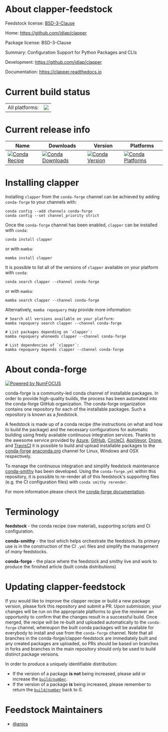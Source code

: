 About clapper-feedstock
=======================

Feedstock license: [BSD-3-Clause](https://github.com/conda-forge/clapper-feedstock/blob/main/LICENSE.txt)

Home: https://github.com/idiap/clapper

Package license: BSD-3-Clause

Summary: Configuration Support for Python Packages and CLIs

Development: https://github.com/idiap/clapper

Documentation: https://clapper.readthedocs.io

Current build status
====================


<table><tr><td>All platforms:</td>
    <td>
      <a href="https://dev.azure.com/conda-forge/feedstock-builds/_build/latest?definitionId=18779&branchName=main">
        <img src="https://dev.azure.com/conda-forge/feedstock-builds/_apis/build/status/clapper-feedstock?branchName=main">
      </a>
    </td>
  </tr>
</table>

Current release info
====================

| Name | Downloads | Version | Platforms |
| --- | --- | --- | --- |
| [![Conda Recipe](https://img.shields.io/badge/recipe-clapper-green.svg)](https://anaconda.org/conda-forge/clapper) | [![Conda Downloads](https://img.shields.io/conda/dn/conda-forge/clapper.svg)](https://anaconda.org/conda-forge/clapper) | [![Conda Version](https://img.shields.io/conda/vn/conda-forge/clapper.svg)](https://anaconda.org/conda-forge/clapper) | [![Conda Platforms](https://img.shields.io/conda/pn/conda-forge/clapper.svg)](https://anaconda.org/conda-forge/clapper) |

Installing clapper
==================

Installing `clapper` from the `conda-forge` channel can be achieved by adding `conda-forge` to your channels with:

```
conda config --add channels conda-forge
conda config --set channel_priority strict
```

Once the `conda-forge` channel has been enabled, `clapper` can be installed with `conda`:

```
conda install clapper
```

or with `mamba`:

```
mamba install clapper
```

It is possible to list all of the versions of `clapper` available on your platform with `conda`:

```
conda search clapper --channel conda-forge
```

or with `mamba`:

```
mamba search clapper --channel conda-forge
```

Alternatively, `mamba repoquery` may provide more information:

```
# Search all versions available on your platform:
mamba repoquery search clapper --channel conda-forge

# List packages depending on `clapper`:
mamba repoquery whoneeds clapper --channel conda-forge

# List dependencies of `clapper`:
mamba repoquery depends clapper --channel conda-forge
```


About conda-forge
=================

[![Powered by
NumFOCUS](https://img.shields.io/badge/powered%20by-NumFOCUS-orange.svg?style=flat&colorA=E1523D&colorB=007D8A)](https://numfocus.org)

conda-forge is a community-led conda channel of installable packages.
In order to provide high-quality builds, the process has been automated into the
conda-forge GitHub organization. The conda-forge organization contains one repository
for each of the installable packages. Such a repository is known as a *feedstock*.

A feedstock is made up of a conda recipe (the instructions on what and how to build
the package) and the necessary configurations for automatic building using freely
available continuous integration services. Thanks to the awesome service provided by
[Azure](https://azure.microsoft.com/en-us/services/devops/), [GitHub](https://github.com/),
[CircleCI](https://circleci.com/), [AppVeyor](https://www.appveyor.com/),
[Drone](https://cloud.drone.io/welcome), and [TravisCI](https://travis-ci.com/)
it is possible to build and upload installable packages to the
[conda-forge](https://anaconda.org/conda-forge) [anaconda.org](https://anaconda.org/)
channel for Linux, Windows and OSX respectively.

To manage the continuous integration and simplify feedstock maintenance
[conda-smithy](https://github.com/conda-forge/conda-smithy) has been developed.
Using the ``conda-forge.yml`` within this repository, it is possible to re-render all of
this feedstock's supporting files (e.g. the CI configuration files) with ``conda smithy rerender``.

For more information please check the [conda-forge documentation](https://conda-forge.org/docs/).

Terminology
===========

**feedstock** - the conda recipe (raw material), supporting scripts and CI configuration.

**conda-smithy** - the tool which helps orchestrate the feedstock.
                   Its primary use is in the construction of the CI ``.yml`` files
                   and simplify the management of *many* feedstocks.

**conda-forge** - the place where the feedstock and smithy live and work to
                  produce the finished article (built conda distributions)


Updating clapper-feedstock
==========================

If you would like to improve the clapper recipe or build a new
package version, please fork this repository and submit a PR. Upon submission,
your changes will be run on the appropriate platforms to give the reviewer an
opportunity to confirm that the changes result in a successful build. Once
merged, the recipe will be re-built and uploaded automatically to the
`conda-forge` channel, whereupon the built conda packages will be available for
everybody to install and use from the `conda-forge` channel.
Note that all branches in the conda-forge/clapper-feedstock are
immediately built and any created packages are uploaded, so PRs should be based
on branches in forks and branches in the main repository should only be used to
build distinct package versions.

In order to produce a uniquely identifiable distribution:
 * If the version of a package **is not** being increased, please add or increase
   the [``build/number``](https://docs.conda.io/projects/conda-build/en/latest/resources/define-metadata.html#build-number-and-string).
 * If the version of a package **is** being increased, please remember to return
   the [``build/number``](https://docs.conda.io/projects/conda-build/en/latest/resources/define-metadata.html#build-number-and-string)
   back to 0.

Feedstock Maintainers
=====================

* [@anjos](https://github.com/anjos/)

